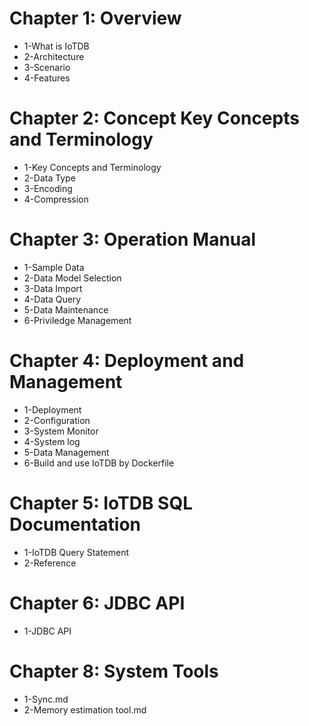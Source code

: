 <!--

    Licensed to the Apache Software Foundation (ASF) under one
    or more contributor license agreements.  See the NOTICE file
    distributed with this work for additional information
    regarding copyright ownership.  The ASF licenses this file
    to you under the Apache License, Version 2.0 (the
    "License"); you may not use this file except in compliance
    with the License.  You may obtain a copy of the License at

        http://www.apache.org/licenses/LICENSE-2.0

    Unless required by applicable law or agreed to in writing,
    software distributed under the License is distributed on an
    "AS IS" BASIS, WITHOUT WARRANTIES OR CONDITIONS OF ANY
    KIND, either express or implied.  See the License for the
    specific language governing permissions and limitations
    under the License.

-->

# Chapter 1: Overview
* 1-What is IoTDB
* 2-Architecture
* 3-Scenario
* 4-Features
# Chapter 2: Concept Key Concepts and Terminology
* 1-Key Concepts and Terminology
* 2-Data Type 
* 3-Encoding 
* 4-Compression 
# Chapter 3: Operation Manual
* 1-Sample Data
* 2-Data Model Selection
* 3-Data Import
* 4-Data Query
* 5-Data Maintenance
* 6-Priviledge Management
# Chapter 4: Deployment and Management
* 1-Deployment
* 2-Configuration
* 3-System Monitor
* 4-System log
* 5-Data Management
* 6-Build and use IoTDB by Dockerfile
# Chapter 5: IoTDB SQL Documentation
* 1-IoTDB Query Statement
* 2-Reference
# Chapter 6: JDBC API
* 1-JDBC API
# Chapter 8: System Tools
* 1-Sync.md
* 2-Memory estimation tool.md